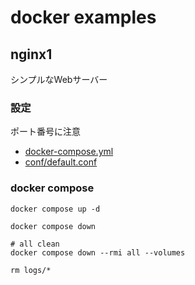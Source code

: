 # docker examples

## nginx1

シンプルなWebサーバー

### 設定

ポート番号に注意

- [docker-compose.yml](docker-compose.yml)
- [conf/default.conf](conf/default.conf)

### docker compose
```
docker compose up -d

docker compose down

# all clean
docker compose down --rmi all --volumes

rm logs/*
```
